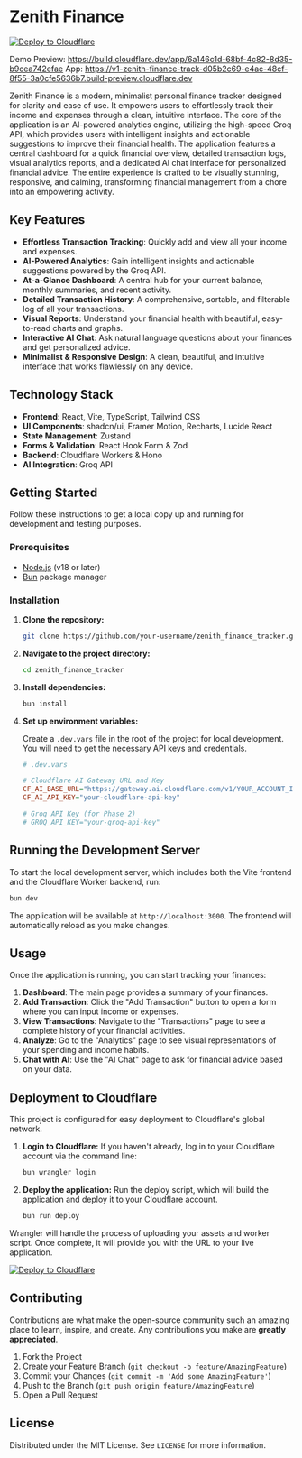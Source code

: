# Zenith Finance

[![Deploy to Cloudflare](https://deploy.workers.cloudflare.com/button)](https://deploy.workers.cloudflare.com/?url=https://github.com/simulanics/ZenithExpenseTracker)

Demo Preview: https://build.cloudflare.dev/app/6a146c1d-68bf-4c82-8d35-b9cea742efae
App: https://v1-zenith-finance-track-d05b2c69-e4ac-48cf-8f55-3a0cfe5636b7.build-preview.cloudflare.dev

Zenith Finance is a modern, minimalist personal finance tracker designed for clarity and ease of use. It empowers users to effortlessly track their income and expenses through a clean, intuitive interface. The core of the application is an AI-powered analytics engine, utilizing the high-speed Groq API, which provides users with intelligent insights and actionable suggestions to improve their financial health. The application features a central dashboard for a quick financial overview, detailed transaction logs, visual analytics reports, and a dedicated AI chat interface for personalized financial advice. The entire experience is crafted to be visually stunning, responsive, and calming, transforming financial management from a chore into an empowering activity.

## Key Features

-   **Effortless Transaction Tracking**: Quickly add and view all your income and expenses.
-   **AI-Powered Analytics**: Gain intelligent insights and actionable suggestions powered by the Groq API.
-   **At-a-Glance Dashboard**: A central hub for your current balance, monthly summaries, and recent activity.
-   **Detailed Transaction History**: A comprehensive, sortable, and filterable log of all your transactions.
-   **Visual Reports**: Understand your financial health with beautiful, easy-to-read charts and graphs.
-   **Interactive AI Chat**: Ask natural language questions about your finances and get personalized advice.
-   **Minimalist & Responsive Design**: A clean, beautiful, and intuitive interface that works flawlessly on any device.

## Technology Stack

-   **Frontend**: React, Vite, TypeScript, Tailwind CSS
-   **UI Components**: shadcn/ui, Framer Motion, Recharts, Lucide React
-   **State Management**: Zustand
-   **Forms & Validation**: React Hook Form & Zod
-   **Backend**: Cloudflare Workers & Hono
-   **AI Integration**: Groq API

## Getting Started

Follow these instructions to get a local copy up and running for development and testing purposes.

### Prerequisites

-   [Node.js](https://nodejs.org/) (v18 or later)
-   [Bun](https://bun.sh/) package manager

### Installation

1.  **Clone the repository:**
    ```sh
    git clone https://github.com/your-username/zenith_finance_tracker.git
    ```

2.  **Navigate to the project directory:**
    ```sh
    cd zenith_finance_tracker
    ```

3.  **Install dependencies:**
    ```sh
    bun install
    ```

4.  **Set up environment variables:**

    Create a `.dev.vars` file in the root of the project for local development. You will need to get the necessary API keys and credentials.

    ```ini
    # .dev.vars

    # Cloudflare AI Gateway URL and Key
    CF_AI_BASE_URL="https://gateway.ai.cloudflare.com/v1/YOUR_ACCOUNT_ID/YOUR_GATEWAY_ID/openai"
    CF_AI_API_KEY="your-cloudflare-api-key"

    # Groq API Key (for Phase 2)
    # GROQ_API_KEY="your-groq-api-key"
    ```

## Running the Development Server

To start the local development server, which includes both the Vite frontend and the Cloudflare Worker backend, run:

```sh
bun dev
```

The application will be available at `http://localhost:3000`. The frontend will automatically reload as you make changes.

## Usage

Once the application is running, you can start tracking your finances:

1.  **Dashboard**: The main page provides a summary of your finances.
2.  **Add Transaction**: Click the "Add Transaction" button to open a form where you can input income or expenses.
3.  **View Transactions**: Navigate to the "Transactions" page to see a complete history of your financial activities.
4.  **Analyze**: Go to the "Analytics" page to see visual representations of your spending and income habits.
5.  **Chat with AI**: Use the "AI Chat" page to ask for financial advice based on your data.

## Deployment to Cloudflare

This project is configured for easy deployment to Cloudflare's global network.

1.  **Login to Cloudflare:**
    If you haven't already, log in to your Cloudflare account via the command line:
    ```sh
    bun wrangler login
    ```

2.  **Deploy the application:**
    Run the deploy script, which will build the application and deploy it to your Cloudflare account.
    ```sh
    bun run deploy
    ```

Wrangler will handle the process of uploading your assets and worker script. Once complete, it will provide you with the URL to your live application.

[![Deploy to Cloudflare](https://deploy.workers.cloudflare.com/button)](https://deploy.workers.cloudflare.com/?url=https://github.com/simulanics/ZenithExpenseTracker)

## Contributing

Contributions are what make the open-source community such an amazing place to learn, inspire, and create. Any contributions you make are **greatly appreciated**.

1.  Fork the Project
2.  Create your Feature Branch (`git checkout -b feature/AmazingFeature`)
3.  Commit your Changes (`git commit -m 'Add some AmazingFeature'`)
4.  Push to the Branch (`git push origin feature/AmazingFeature`)
5.  Open a Pull Request

## License

Distributed under the MIT License. See `LICENSE` for more information.
